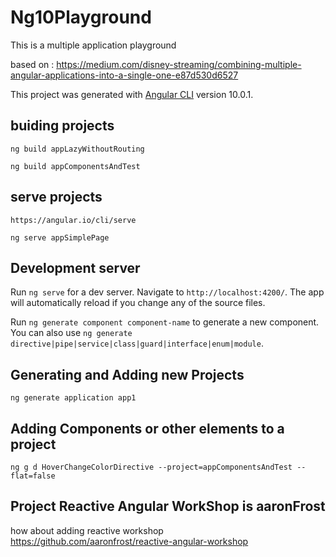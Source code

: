 # Ng10Playground

This is a multiple application playground

based on : https://medium.com/disney-streaming/combining-multiple-angular-applications-into-a-single-one-e87d530d6527

This project was generated with [Angular CLI](https://github.com/angular/angular-cli) version 10.0.1.

## buiding projects

    ng build appLazyWithoutRouting

    ng build appComponentsAndTest

## serve projects

    https://angular.io/cli/serve

    ng serve appSimplePage

## Development server

Run `ng serve` for a dev server. Navigate to `http://localhost:4200/`. The app will automatically reload if you change any of the source files.

Run `ng generate component component-name` to generate a new component. You can also use `ng generate directive|pipe|service|class|guard|interface|enum|module`.

## Generating and Adding new Projects

    ng generate application app1

## Adding Components or other elements to a project

    ng g d HoverChangeColorDirective --project=appComponentsAndTest --flat=false

## Project Reactive Angular WorkShop is aaronFrost

how about adding reactive workshop
https://github.com/aaronfrost/reactive-angular-workshop
